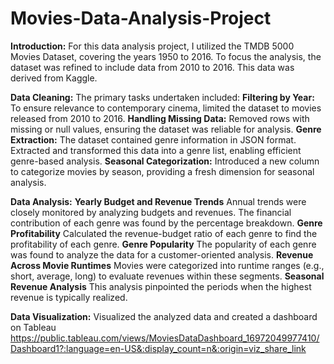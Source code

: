 # Movies-Data-Analysis-Project

**Introduction:**
  For this data analysis project, I utilized the TMDB 5000 Movies Dataset, covering the years 1950 to 2016. To focus the analysis, the dataset was refined to include data from 2010 to 2016.   This data was derived from Kaggle.

**Data Cleaning:**
  The primary tasks undertaken included:
  **Filtering by Year:** To ensure relevance to contemporary cinema, limited the dataset to movies released from 2010 to 2016.
  **Handling Missing Data:** Removed rows with missing or null values, ensuring the dataset was reliable for analysis.
  **Genre Extraction:** The dataset contained genre information in JSON format. Extracted and transformed this data into a genre list, enabling efficient genre-based analysis.
  **Seasonal Categorization:** Introduced a new column to categorize movies by season, providing a fresh dimension for seasonal analysis.

**Data Analysis:**
  **Yearly Budget and Revenue Trends**
    Annual trends were closely monitored by analyzing budgets and revenues. The financial contribution of each genre was found by the percentage breakdown.
    **Genre Profitability**
    Calculated the revenue-budget ratio of each genre to find the profitability of each genre.
    **Genre Popularity**
    The popularity of each genre was found to analyze the data for a customer-oriented analysis.
    **Revenue Across Movie Runtimes**
    Movies were categorized into runtime ranges (e.g., short, average, long) to evaluate revenues within these segments.
    **Seasonal Revenue Analysis**
    This analysis pinpointed the periods when the highest revenue is typically realized.

**Data Visualization:**
  Visualized the analyzed data and created a dashboard on Tableau 
  https://public.tableau.com/views/MoviesDataDashboard_16972049977410/Dashboard1?:language=en-US&:display_count=n&:origin=viz_share_link
